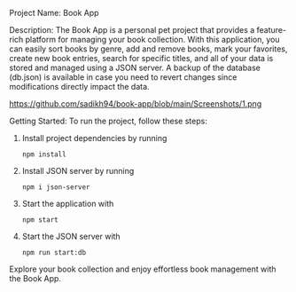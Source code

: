 Project Name: Book App

Description:
The Book App is a personal pet project that provides a feature-rich platform for managing your book collection. With this application, you can easily sort books by genre, add and remove books, mark your favorites, create new book entries, search for specific titles, and all of your data is stored and managed using a JSON server. A backup of the database (db.json) is available in case you need to revert changes since modifications directly impact the data.

https://github.com/sadikh94/book-app/blob/main/Screenshots/1.png

Getting Started:
To run the project, follow these steps:

1. Install project dependencies by running
   
   ```
   npm install
   ```
   
2. Install JSON server by running
   
   ```
   npm i json-server
   ```
   
3. Start the application with
   
   ```
   npm start
   ```
   
4. Start the JSON server with
   
   ```
   npm run start:db
   ```

Explore your book collection and enjoy effortless book management with the Book App.
